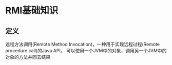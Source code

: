 # RMI基础知识
## 定义
远程方法调用(Remote Method Invocation)，一种用于实现远程过程(Remote procedure call)的Java API。
可以使用一个JVM中的对象，调用另一个JVM中的对象的方法并回去结果